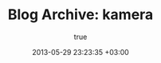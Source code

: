 ---
layout: archive
title: "Blog Archive: kamera"
status: publish
includeheader: false 
published: true
author:
  display_name: Oiva Eskola
  login: oiva
  email: oiva.eskola@gmail.com
  url: ''
author_login: oiva
author_email: oiva.eskola@gmail.com
date: 2013-05-29 23:23:35 +03:00
date_gmt: 2013-05-29 21:23:35 +03:00
tags: []
category: kamera
old_tags: []
comments: []
eleventyExcludeFromCollections: true
---
